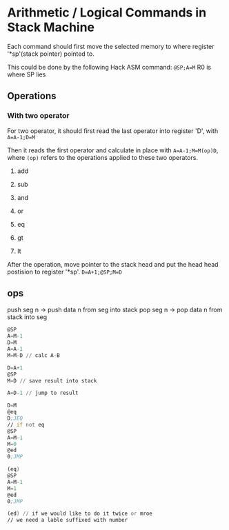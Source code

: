 # Arithmetic / Logical Commands in Stack Machine

Each command should first move the selected memory to where
register '*sp'(stack pointer) pointed to.

This could be done by the following Hack ASM command:
`@SP;A=M`
R0 is where SP lies

## Operations
### With two operator
For two operator, it should first read the last operator into
register 'D', with `A=A-1;D=M`

Then it reads the first operator and calculate in place with
`A=A-1;M=M(op)D`, where `(op)` refers to the operations applied
to these two operators.

1. add
2. sub
3. and
4. or

5. eq
6. gt
7. lt

After the operation, move pointer to the stack head and put the
head head postision to register '*sp'.
`D=A+1;@SP;M=D`


## ops
push seg n -> push data n from seg into stack
pop  seg n -> pop  data n from stack into seg

```asm
@SP
A=M-1
D=M
A=A-1
M=M-D // calc A-B

D=A+1
@SP
M=D // save result into stack

A=D-1 // jump to result

D=M
@eq
D;JEQ
// if not eq
@SP
A=M-1
M=0
@ed
0;JMP

(eq)
@SP
A=M-1
M=1
@ed
0;JMP

(ed) // if we would like to do it twice or mroe
// we need a lable suffixed with number
```
